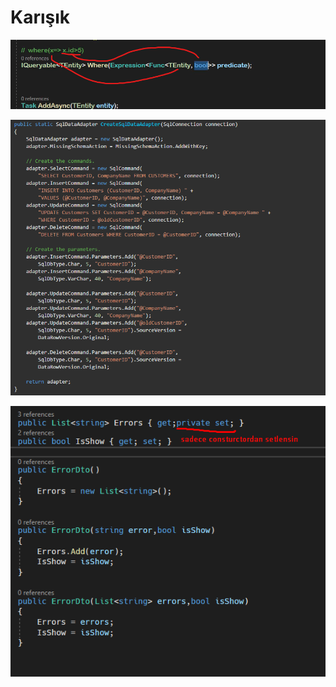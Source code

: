 # Karışık

![](<../../.gitbook/assets/func delege.png>)

![](../../.gitbook/assets/sqlDataAdapter.png)

![](<../../.gitbook/assets/private set.png>)
